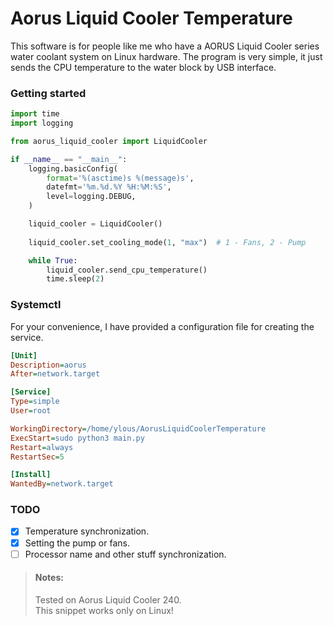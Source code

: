 # Aorus Liquid Cooler Temperature

This software is for people like me who have a AORUS Liquid Cooler series water coolant system on Linux hardware. The program
is very simple, it just sends the CPU temperature to the water block by USB interface.

### Getting started

```python
import time
import logging

from aorus_liquid_cooler import LiquidCooler

if __name__ == "__main__":
    logging.basicConfig(
        format='%(asctime)s %(message)s',
        datefmt='%m.%d.%Y %H:%M:%S',
        level=logging.DEBUG,
    )

    liquid_cooler = LiquidCooler()
    
    liquid_cooler.set_cooling_mode(1, "max")  # 1 - Fans, 2 - Pump

    while True:
        liquid_cooler.send_cpu_temperature()
        time.sleep(2)

```

### Systemctl
For your convenience, I have provided a configuration file for creating the service.
```ini
[Unit]
Description=aorus
After=network.target

[Service]
Type=simple
User=root

WorkingDirectory=/home/ylous/AorusLiquidCoolerTemperature
ExecStart=sudo python3 main.py
Restart=always
RestartSec=5

[Install]
WantedBy=network.target 
```


### TODO
- [X] Temperature synchronization.
- [X] Setting the pump or fans.
- [ ] Processor name and other stuff synchronization.

> #### Notes:
> Tested on Aorus Liquid Cooler 240. \
> This snippet works only on Linux!
